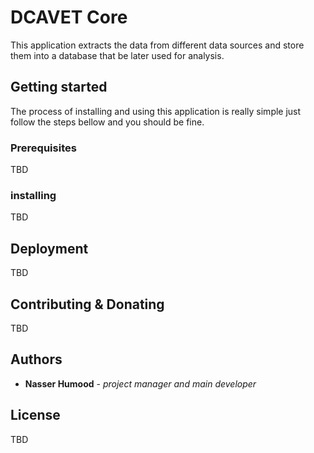 # DCAVET Core
This application extracts the data from different data sources and store them into a database that be later used for analysis.

## Getting started
The process of installing and using this application is really simple just follow the steps bellow and you should be fine.
### Prerequisites
TBD
### installing
TBD

## Deployment
TBD

## Contributing & Donating
TBD

## Authors
* **Nasser Humood** - *project manager and main developer*

## License
TBD